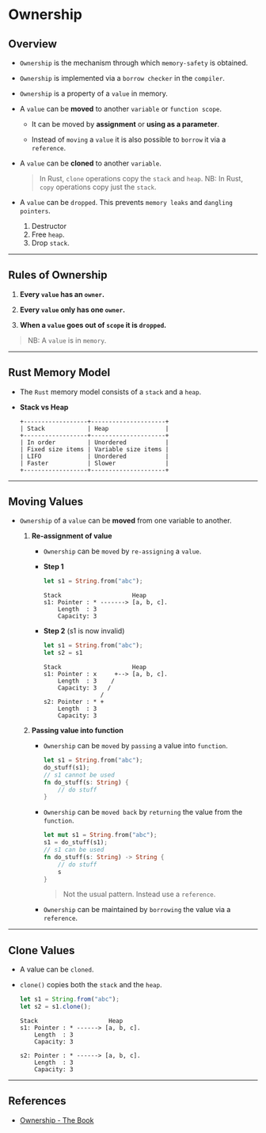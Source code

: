 # Ownership

## Overview

* `Ownership` is the mechanism through which `memory-safety` is obtained.

* `Ownership` is implemented via a `borrow checker` in the `compiler`.

* `Ownership` is a property of a `value` in memory.

* A `value` can be __moved__ to another `variable` or `function scope`.

    * It can be moved by __assignment__ or __using as a parameter__.

    * Instead of `moving` a `value` it is also possible to `borrow` it via a `reference`.

* A `value` can be __cloned__ to another `variable`.

    > In Rust, `clone` operations copy the `stack` and `heap`.
    > NB: In Rust, `copy` operations copy just the `stack`.

* A `value` can be `dropped`. This prevents `memory leaks` and `dangling pointers`.
    1. Destructor
    2. Free `heap`.
    3. Drop `stack`.

---

## Rules of Ownership

1. __Every `value` has an `owner`.__

2. __Every `value` only has one `owner`.__

3. __When a `value` goes out of `scope` it is `dropped`.__

> NB: A `value` is in `memory`.

---

## Rust Memory Model

* The `Rust` memory model consists of a `stack` and a `heap`.

* __Stack vs Heap__

    ```
    +------------------+---------------------+
    | Stack            | Heap                |
    +------------------+---------------------+
    | In order         | Unordered           |
    | Fixed size items | Variable size items |
    | LIFO             | Unordered           |
    | Faster           | Slower              |
    +------------------+---------------------+
    ```

---

## Moving Values

* `Ownership` of a `value` can be __moved__ from one variable to another.

    1. __Re-assignment of value__

        * `Ownership` can be `moved` by `re-assigning` a `value`.

        * __Step 1__

            ```rust
            let s1 = String.from("abc");
            ```
            ```
            Stack                    Heap
            s1: Pointer : * -------> [a, b, c].
                Length  : 3
                Capacity: 3
            ```

        * __Step 2__ (s1 is now invalid)

            ```rust
            let s1 = String.from("abc");
            let s2 = s1
            ```
            ```
            Stack                    Heap
            s1: Pointer : x     +--> [a, b, c].
                Length  : 3    /
                Capacity: 3   /
                            /
            s2: Pointer : * +
                Length  : 3
                Capacity: 3 
            ```
    2. __Passing value into function__

        * `Ownership` can be `moved` by `passing` a value into `function`.

            ```rust
            let s1 = String.from("abc");
            do_stuff(s1);
            // s1 cannot be used
            fn do_stuff(s: String) {
                // do stuff
            }
            ```

        * `Ownership` can be `moved back` by `returning` the value from the `function`.

            ```rust
            let mut s1 = String.from("abc");
            s1 = do_stuff(s1);
            // s1 can be used
            fn do_stuff(s: String) -> String {
                // do stuff
                s
            }
            ```

            > Not the usual pattern. Instead use a `reference`.
        
        * `Ownership` can be maintained by `borrowing` the value via a `reference`.
    

---

## Clone Values

* A value can be `cloned`. 

* `clone()` copies both the `stack` and the `heap`.

    ```ts
    let s1 = String.from("abc");
    let s2 = s1.clone();
    ```

    ```
    Stack                    Heap
    s1: Pointer : * ------> [a, b, c].
        Length  : 3
        Capacity: 3
                    
    s2: Pointer : * ------> [a, b, c].
        Length  : 3
        Capacity: 3 
    ```

---

## References

* [Ownership - The Book](https://doc.rust-lang.org/book/ch04-00-understanding-ownership.html)